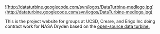 ![http://dataturbine.googlecode.com/svn/logos/DataTurbine-medlogo.jpg](http://dataturbine.googlecode.com/svn/logos/DataTurbine-medlogo.jpg)

This is the project website for groups at UCSD, Creare, and Erigo Inc doing contract work for NASA Dryden based on the <a href='dataturbine.googlecode.com/'>open-source data turbine.</a>